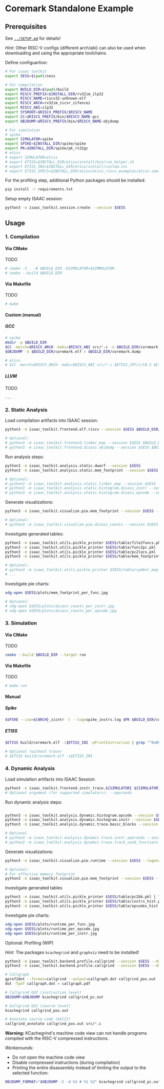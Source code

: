 # Coremark Standalone Example

## Prerequisites

See [`../SETUP.md`](../SETUP.md) for details!

*Hint:* Other RISC-V configs (different arch/abi) can also be used when downloading and using the appropriate toolchains.

Define configuartion:

```sh
# For isaac toolkit
export SESS=$(pwd)/sess

# For compilation
export BUILD_DIR=$(pwd)/build
export RISCV_PREFIX=$INSTALL_DIR/rv32im_ilp32
export RISCV_NAME=riscv32-unknown-elf
export RISCV_ARCH=rv32im_zicsr_zifencei
export RISCV_ABI=ilp32
export SYSROOT=$RISCV_PREFIX/$RISCV_NAME
export CC=$RISCV_PREFIX/bin/$RISCV_NAME-gcc
export OBJDUMP=$RISCV_PREFIX/bin/$RISCV_NAME-objdump

# For simulation
# spike
export SIMULATOR=spike
export SPIKE=$INSTALL_DIR/spike/spike
export PK=$INSTALL_DIR/spike/pk_rv32gc
# etiss
# export SIMULATOR=etiss
# export ETISS=$INSTALL_DIR/etiss/install/bin/run_helper.sh
# export ETISS_INI=$INSTALL_DIR/etiss/install/custom.ini
# export ETISS_SPECS=$INSTALL_DIR/etiss/etiss_riscv_examples/etiss-semihost.specs
```

For the profiling step, additional Python packages should be installed:

```sh
pip install -r requirements.txt
```

Setup empty ISAAC session:

```sh
python3 -m isaac_toolkit.session.create --session $SESS
```

## Usage

### 1. Compilation

#### Via CMake

TODO
```sh
# cmake -S . -B $BUILD_DIR -DSIMULATOR=$SIMMULATOR
# cmake --build $BUILD_DIR
```

#### Via Makefile

TODO
```sh
# make
```

#### Custom (manual)

##### GCC

```sh
# spike
mkdir -p $BUILD_DIR
$CC -march=$RISCV_ARCH -mabi=$RISCV_ABI src/*.c -o $BUILD_DIR/coremark.elf -Iinc/ -DITERATIONS=100 -DFLAGS_STR='"testing"' -DPERFORMANCE_RUN -DHAS_STDIO -g -O3 -Xlinker -Map=build/coremark.map
$OBJDUMP -d $BUILD_DIR/coremark.elf > $BUILD_DIR/coremark.dump

# etiss
# $CC -march=$RISCV_ARCH -mabi=$RISCV_ABI src/*.c $ETISS_CRT/crt0.S $ETISS_CRT/trap_handler.c -T $ETISS_LDSCRIPT -nostdlib -lc -lgcc -lsemihost -o $BUILD_DIR/coremark.elf -Iinc/ -DITERATIONS=100 -DFLAGS_STR='"testing"' -DPERFORMANCE_RUN -DHAS_STDIO -g -O3 -Xlinker -Map=build/coremark.map
```

##### LLVM

TODO
```sh
...
```

### 2. Static Analysis

Load compilation artifacts into ISAAC session:

```sh
python3 -m isaac_toolkit.frontend.elf.riscv --session $SESS $BUILD_DIR/coremark.elf

# Optional:
# python3 -m isaac_toolkit.frontend.linker_map --session $SESS $BUILD_DIR/coremark.map
# python3 -m isaac_toolkit.frontend.disass.objdump --session $SESS $BUILD_DIR/coremark.dump
```

Run analysis steps:

```sh
python3 -m isaac_toolkit.analysis.static.dwarf --session $SESS
python3 -m isaac_toolkit.analysis.static.mem_footprint --session $SESS

# Optional:
# python3 -m isaac_toolkit.analysis.static.linker_map --session $SESS
# python3 -m isaac_toolkit.analysis.static.histogram.disass_instr --session $SESS
# python3 -m isaac_toolkit.analysis.static.histogram.disass_opcode --session $SESS
```

Generate visualizations:

```sh
python3 -m isaac_toolkit.visualize.pie.mem_footprint --session $SESS --legend

# Optional:
# python3 -m isaac_toolkit.visualize.pie.disass_counts --session $SESS --legend
```

Investigate generated tables:

```sh
python3 -m isaac_toolkit.utils.pickle_printer $SESS/table/file2funcs.pkl | less
python3 -m isaac_toolkit.utils.pickle_printer $SESS/table/func2pc.pkl | less
python3 -m isaac_toolkit.utils.pickle_printer $SESS/table/pc2locs.pkl | less
python3 -m isaac_toolkit.utils.pickle_printer $SESS/table/mem_footprint.pkl | less

# Optional:
# python3 -m isaac_toolkit.utils.pickle_printer $SESS/table/symbol_map.pkl | less
# ...
```

Investigate pie charts:

```sh
xdg-open $SESS/plots/mem_footprint_per_func.jpg

# Optional:
# xdg-open $SESS/plots/disass_counts_per_instr.jpg
# xdg-open $SESS/plots/disass_counts_per_opcode.jpg
```

### 3. Simulation

#### Via CMake

TODO
```sh
cmake --build $BUILD_DIR --target run
```

#### Via Makefile

TODO
```sh
# make run
```

#### Manual

##### Spike

```sh
$SPIKE --isa=${ARCH}_zicntr -l --log=spike_instrs.log $PK $BUILD_DIR/coremark.elf -s
```

##### ETISS

```sh
$ETISS build/coremark.elf -i$ETISS_INI -pPrintInstruction | grep "^0x00000000" > etiss_instrs.log

# Optional (without trace)
# $ETISS build/coremark.elf -i$ETISS_INI
```

### 4. Dynamic Analysis

Load simulation artifacts into ISAAC Session:

```sh
python3 -m isaac_toolkit.frontend.instr_trace.${SIMULATOR} ${SIMULATOR}_instrs.log --session $SESS
# Optional argument (for supported simulators): --operands
```

Run dynamic analysis steps:

```sh

python3 -m isaac_toolkit.analysis.dynamic.histogram.opcode --session $SESS
python3 -m isaac_toolkit.analysis.dynamic.histogram.instr --session $SESS
python3 -m isaac_toolkit.analysis.dynamic.trace.basic_blocks --session $SESS

# Optional
# python3 -m isaac_toolkit.analysis.dynamic.trace.instr_operands --session $SESS --imm-only
# python3 -m isaac_toolkit.analysis.dynamic.trace.track_used_functions --session $SESS
```

Generate visualizations:

```sh
python3 -m isaac_toolkit.visualize.pie.runtime --session $SESS --legend

# Optional:
# For effective memory footprint
python3 -m isaac_toolkit.visualize.pie.mem_footprint --session $SESS --legend --force
```

Investigate generated tables

```sh
python3 -m isaac_toolkit.utils.pickle_printer $SESS/table/pc2bb.pkl | less
python3 -m isaac_toolkit.utils.pickle_printer $SESS/table/instrs_hist.pkl | less
python3 -m isaac_toolkit.utils.pickle_printer $SESS/table/opcodes_hist.pkl | less
```

Investigate pie charts:

```sh
xdg-open $SESS/plots/runtime_per_func.jpg
xdg-open $SESS/plots/runtime_per_opcode.jpg
xdg-open $SESS/plots/runtime_per_instr.jpg
```

Optional: Profiling (WIP)

*Hint:* The packages `kcachegrind` and `graphviz` need to be installed!

```sh
python3 -m isaac_toolkit.backend.profile.callgrind --session $SESS --dump-pos --output callgrind_pos.out
python3 -m isaac_toolkit.backend.profile.callgrind --session $SESS --dump-pc --output callgrind_pc.out

# Callgraph
gprof2dot --format=callgrind --output=callgraph.dot callgrind_pos.out -n 0.1 -e 0.1 --color-nodes-by-selftime
dot -Tpdf callgraph.dot > callgraph.pdf

# Callgrind GUI (instruction level)
OBJDUMP=$OBJDUMP kcachegrind callgrind_pc.out

# Gallgrind GUI (source level)
kcachegrind callgrind_pos.out

# Annotate source code (ASCII)
callgrind_annotate callgrind_pos.out src/*.c
```

**Warning:** KCachegrind's machine code view can not handle programs compiled with the RISC-V compressed instructions.

*Workarounds:*
- Do not open the machine code view
- Disable compressed instructions (during compilation)
- Printing the entire disassembly instead of limiting the output to the selected function:

```sh
OBJDUMP_FORMAT="$OBJDUMP -C -d %3 # %1 %2" kcachegrind callgrind_pc.out
```

